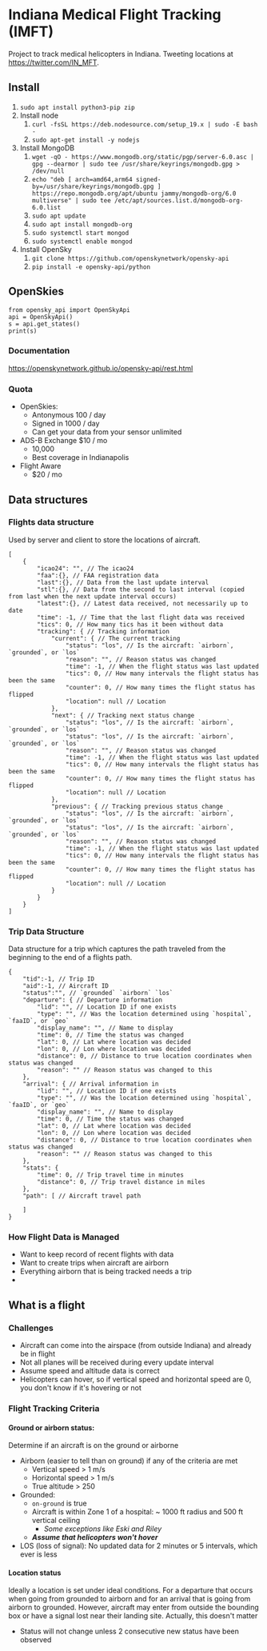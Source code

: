 # Indiana Medical Flight Tracking (IMFT)

Project to track medical helicopters in Indiana. Tweeting locations at <https://twitter.com/IN_MFT>.

## Install

1. `sudo apt install python3-pip zip`
2. Install node
    1. `curl -fsSL https://deb.nodesource.com/setup_19.x | sudo -E bash - `
    2. `sudo apt-get install -y nodejs`
3. Install MongoDB
    1. `wget -qO - https://www.mongodb.org/static/pgp/server-6.0.asc |  gpg --dearmor | sudo tee /usr/share/keyrings/mongodb.gpg > /dev/null`
    2. `echo "deb [ arch=amd64,arm64 signed-by=/usr/share/keyrings/mongodb.gpg ] https://repo.mongodb.org/apt/ubuntu jammy/mongodb-org/6.0 multiverse" | sudo tee /etc/apt/sources.list.d/mongodb-org-6.0.list`
    3. `sudo apt update`
    4. `sudo apt install mongodb-org`
    5. `sudo systemctl start mongod`
    6. `sudo systemctl enable mongod`
4. Install OpenSky
    1. `git clone https://github.com/openskynetwork/opensky-api`
    2. `pip install -e opensky-api/python`


## OpenSkies

```
from opensky_api import OpenSkyApi
api = OpenSkyApi()
s = api.get_states()
print(s)
```

### Documentation

<https://openskynetwork.github.io/opensky-api/rest.html>

### Quota

* OpenSkies:
    * Antonymous 100 / day
    * Signed in 1000 / day
    * Can get your data from your sensor unlimited
* ADS-B Exchange $10 / mo
    * 10,000
    * Best coverage in Indianapolis
* Flight Aware 
    * $20 / mo

## Data structures

### Flights data structure

Used by server and client to store the locations of aircraft.

```
[
    {
        "icao24": "", // The icao24
        "faa":{}, // FAA registration data
        "last":{}, // Data from the last update interval
        "stl":{}, // Data from the second to last interval (copied from last when the next update interval occurs)
        "latest":{}, // Latest data received, not necessarily up to date
        "time": -1, // Time that the last flight data was received
        "tics": 0, // How many tics has it been without data
        "tracking": { // Tracking information
            "current": { // The current tracking
                "status": "los", // Is the aircraft: `airborn`, `grounded`, or `los`
                "reason": "", // Reason status was changed
                "time": -1, // When the flight status was last updated
                "tics": 0, // How many intervals the flight status has been the same
                "counter": 0, // How many times the flight status has flipped
                "location": null // Location
            },
            "next": { // Tracking next status change
                "status": "los", // Is the aircraft: `airborn`, `grounded`, or `los`
                "status": "los", // Is the aircraft: `airborn`, `grounded`, or `los`
                "reason": "", // Reason status was changed
                "time": -1, // When the flight status was last updated
                "tics": 0, // How many intervals the flight status has been the same
                "counter": 0, // How many times the flight status has flipped
                "location": null // Location
            },
            "previous": { // Tracking previous status change
                "status": "los", // Is the aircraft: `airborn`, `grounded`, or `los`
                "status": "los", // Is the aircraft: `airborn`, `grounded`, or `los`
                "reason": "", // Reason status was changed
                "time": -1, // When the flight status was last updated
                "tics": 0, // How many intervals the flight status has been the same
                "counter": 0, // How many times the flight status has flipped
                "location": null // Location
            }
        }
    }
]
```

### Trip Data Structure

Data structure for a trip which captures the path traveled from the beginning to the end of a flights path.

```
{
    "tid":-1, // Trip ID
    "aid":-1, // Aircraft ID
    "status":"", // `grounded` `airborn` `los`
    "departure": { // Departure information
        "lid": "", // Location ID if one exists
        "type": "", // Was the location determined using `hospital`, `faaID`, or `geo`
        "display_name": "", // Name to display
        "time": 0, // Time the status was changed
        "lat": 0, // Lat where location was decided
        "lon": 0, // Lon where location was decided
        "distance": 0, // Distance to true location coordinates when status was changed
        "reason": "" // Reason status was changed to this
    },
    "arrival": { // Arrival information in 
        "lid": "", // Location ID if one exists
        "type": "", // Was the location determined using `hospital`, `faaID`, or `geo`
        "display_name": "", // Name to display
        "time": 0, // Time the status was changed
        "lat": 0, // Lat where location was decided
        "lon": 0, // Lon where location was decided
        "distance": 0, // Distance to true location coordinates when status was changed
        "reason": "" // Reason status was changed to this
    },
    "stats": {
        "time": 0, // Trip travel time in minutes
        "distance": 0, // Trip travel distance in miles
    },
    "path": [ // Aircraft travel path

    ]
}
```

### How Flight Data is Managed

* Want to keep record of recent flights with data
* Want to create trips when aircraft are airborn
* Everything airborn that is being tracked needs a trip
* 


## What is a flight

### Challenges

* Aircraft can come into the airspace (from outside Indiana) and already be in flight
* Not all planes will be received during every update interval
* Assume speed and altitude data is correct
* Helicopters can hover, so if vertical speed and horizontal speed are 0, you don't know if it's hovering or not

### Flight Tracking Criteria


#### Ground or airborn status:

Determine if an aircraft is on the ground or airborne

* Airborn (easier to tell than on ground) if any of the criteria are met
    * Vertical speed > 1 m/s
    * Horizontal speed > 1 m/s
    * True altitude > 250
* Grounded:
    * `on-ground` is true
    * Aircraft is within Zone 1 of a hospital: ~ 1000 ft radius and 500 ft vertical ceiling
        * *Some exceptions like Eski and Riley*
    * ***Assume that helicopters won't hover***
* LOS (loss of signal): No updated data for 2 minutes or 5 intervals, which ever is less

#### Location status

Ideally a location is set under ideal conditions. For a departure that occurs when going from grounded to airborn and for an arrival that is going from airborn to grounded. However, aircraft may enter from outside the bounding box or have a signal lost near their landing site. Actually, this doesn't matter

* Status will not change unless 2 consecutive new status have been observed



